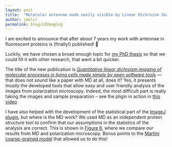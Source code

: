 ```yaml
---
layout: post
title:  "Molecular antennae made easily visible by Linear Dichroism Imaging"
author: jmelcr
permalink: blog/LDImaging
---
```


I am excited to announce that after about 7 years
my work with antennae in fluorescent proteins is (finally!) published!
🥳

Luckily, we have chosen a broad enough topic for 
[my PhD thesis](https://jmelcr.github.io/blog/doc-thesis) 
so that we could fill it with other research, 
that went a bit quicker.

The title of the new publication is 
[_Quantitative linear dichroism imaging of molecular processes in living cells made simple by open software tools_](https://www.nature.com/articles/s42003-021-01694-1) — 
that does not sound like a paper with MD at all, does it? 
Yes, it presents mostly the developed tools that 
allow easy and user friendly analysis of the images from polarization microscopy. 
Indeed, the most difficult part is really taking the images and sample preparation –
see the pligin in action in 
[this video](https://static-content.springer.com/esm/art%3A10.1038%2Fs42003-021-01694-1/MediaObjects/42003_2021_1694_MOESM4_ESM.mp4)

I have also helped with the development of the statistical part of the 
[ImageJ plugin](https://github.com/jlazarlab/polarization_microscopy_macros),
but where is the MD work?
We used MD as an independent protein structure tool
to confirm that our assumptions in the statistics of the analysis are correct. 
This is shown in 
[Figure 6](https://www.nature.com/articles/s42003-021-01694-1#Fig6),
where we compare our results from MD and polarization microscopy. 
Bonus points to the [Martini coarse-grained model](http://cgmartini.nl/)
that allowed us to do this!

